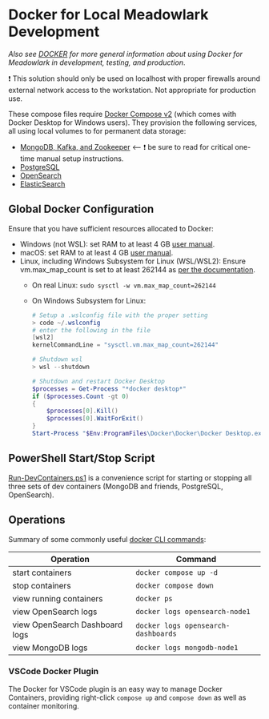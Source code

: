 # Docker for Local Meadowlark Development

_Also see [DOCKER](DOCKER.md) for more general information about using Docker
for Meadowlark in development, testing, and production_.

:exclamation: This solution should only be used on localhost with proper
firewalls around external network access to the workstation. Not appropriate for
production use.

These compose files require [Docker Compose
v2](https://github.com/docker/compose) (which comes with Docker Desktop for
Windows users). They provision the following services, all using local volumes
to for permanent data storage:

* [MongoDB, Kafka, and
  Zookeeper](../backends/meadowlark-mongodb-backend/docker/readme.md) <--
  :exclamation: be sure to read for critical one-time manual setup instructions.
* [PostgreSQL](../backends/meadowlark-postgresql-backend/docker/readme.md)
* [OpenSearch](../backends/meadowlark-opensearch-backend/docker/readme.md)
* [ElasticSearch](../backends/meadowlark-elasticsearch-backend/docker/readme.md)

## Global Docker Configuration

Ensure that you have sufficient resources allocated to Docker:

* Windows (not WSL): set RAM to at least 4 GB [user
  manual](https://docs.docker.com/desktop/windows/).
* macOS: set RAM to at least 4 GB [user
  manual](https://docs.docker.com/desktop/mac/).
* Linux, including Windows Subsystem for Linux (WSL/WSL2): Ensure
  vm.max_map_count is set to at least 262144 as [per the
  documentation](https://opensearch.org/docs/opensearch/install/important-settings/).
  * On real Linux: ```sudo sysctl -w vm.max_map_count=262144```
  * On Windows Subsystem for Linux:

    ```powershell
    # Setup a .wslconfig file with the proper setting
    > code ~/.wslconfig
    # enter the following in the file
    [wsl2]
    kernelCommandLine = "sysctl.vm.max_map_count=262144"

    # Shutdown wsl
    > wsl --shutdown

    # Shutdown and restart Docker Desktop
    $processes = Get-Process "*docker desktop*"
    if ($processes.Count -gt 0)
    {
        $processes[0].Kill()
        $processes[0].WaitForExit()
    }
    Start-Process "$Env:ProgramFiles\Docker\Docker\Docker Desktop.exe"
    ```

## PowerShell Start/Stop Script

[Run-DevContainers.ps1](../eng/Run-DevContainers.ps1) is a convenience script
for starting or stopping all three sets of dev containers (MongoDB and friends,
PostgreSQL, OpenSearch).

## Operations

Summary of some commonly useful [docker CLI
commands](https://docs.docker.com/engine/reference/commandline/cli/):

| Operation                      | Command                             |
| ------------------------------ | ----------------------------------- |
| start containers               | `docker compose up -d`              |
| stop containers                | `docker compose down`               |
| view running containers        | `docker ps`                         |
| view OpenSearch logs           | `docker logs opensearch-node1`      |
| view OpenSearch Dashboard logs | `docker logs opensearch-dashboards` |
| view MongoDB logs              | `docker logs mongodb-node1`         |

### VSCode Docker Plugin

The Docker for VSCode plugin is an easy way to manage Docker Containers,
providing right-click `compose up` and `compose down` as well as container
monitoring.
